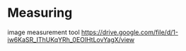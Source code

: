 # Measuring
image measurement tool
https://drive.google.com/file/d/1-iw6KaSR_IThUKqYRh_0EOlHtLovYagX/view
